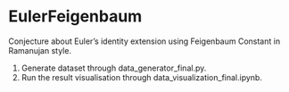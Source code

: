 # EulerFeigenbaum
Conjecture about Euler’s identity extension using Feigenbaum Constant in Ramanujan style.
1. Generate dataset through data_generator_final.py.
2. Run the result visualisation through data_visualization_final.ipynb.
